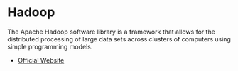 # Hadoop

The Apache Hadoop software library is a framework that allows for the distributed processing of large data sets across clusters of computers using simple programming models.

- [Official Website](https://hadoop.apache.org/)
